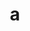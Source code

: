 ---
layout: cake
title:  a
type: cake
bannerimg: /banners/cakebanner
comic: cake_26.png
name: Tom Hanks
hovertext: heh heh
next: 27
prev: 25
permalink: cakes/26/
---